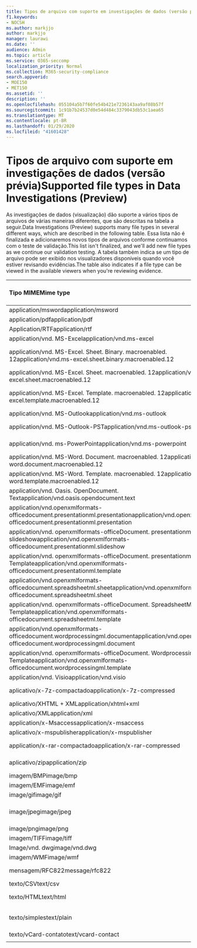```yaml
---
title: Tipos de arquivo com suporte em investigações de dados (versão prévia)
f1.keywords:
- NOCSH
ms.author: markjjo
author: markjjo
manager: laurawi
ms.date: ''
audience: Admin
ms.topic: article
ms.service: O365-seccomp
localization_priority: Normal
ms.collection: M365-security-compliance
search.appverid:
- MOE150
- MET150
ms.assetid: ''
description: ''
ms.openlocfilehash: 055104a5b7f60fe54b421e7236143aa9af08b57f
ms.sourcegitcommit: 1c91b7b24537d0e54d484c3379043db53c1aea65
ms.translationtype: MT
ms.contentlocale: pt-BR
ms.lasthandoff: 01/29/2020
ms.locfileid: "41601428"
---
```

# <a name="supported-file-types-in-data-investigations-preview"></a><span data-ttu-id="603fc-102">Tipos de arquivo com suporte em investigações de dados (versão prévia)</span><span class="sxs-lookup"><span data-stu-id="603fc-102">Supported file types in Data Investigations (Preview)</span></span>

<span data-ttu-id="603fc-103">As investigações de dados (visualização) dão suporte a vários tipos de arquivos de várias maneiras diferentes, que são descritas na tabela a seguir.</span><span class="sxs-lookup"><span data-stu-id="603fc-103">Data Investigations (Preview) supports many file types in several different ways, which are described in the following table.</span></span> <span data-ttu-id="603fc-104">Essa lista não é finalizada e adicionaremos novos tipos de arquivos conforme continuamos com o teste de validação.</span><span class="sxs-lookup"><span data-stu-id="603fc-104">This list isn't finalized, and we'll add new file types as we continue our validation testing.</span></span> <span data-ttu-id="603fc-105">A tabela também indica se um tipo de arquivo pode ser exibido nos visualizadores disponíveis quando você estiver revisando evidências.</span><span class="sxs-lookup"><span data-stu-id="603fc-105">The table also indicates if a file type can be viewed in the available viewers when you're reviewing evidence.</span></span>

| <span data-ttu-id="603fc-106">Tipo MIME</span><span class="sxs-lookup"><span data-stu-id="603fc-106">Mime type</span></span> | <span data-ttu-id="603fc-107">Classe de arquivo</span><span class="sxs-lookup"><span data-stu-id="603fc-107">File class</span></span> | <span data-ttu-id="603fc-108">Visualizador nativo</span><span class="sxs-lookup"><span data-stu-id="603fc-108">Native viewer</span></span> | <span data-ttu-id="603fc-109">Visualizador de texto</span><span class="sxs-lookup"><span data-stu-id="603fc-109">Text viewer</span></span> | <span data-ttu-id="603fc-110">Visualizador de anotações</span><span class="sxs-lookup"><span data-stu-id="603fc-110">Annotate viewer</span></span> | <span data-ttu-id="603fc-111">Extração de contêiner</span><span class="sxs-lookup"><span data-stu-id="603fc-111">Container extraction</span></span> | <span data-ttu-id="603fc-112">Extensões</span><span class="sxs-lookup"><span data-stu-id="603fc-112">Extensions</span></span> |
| :- | :- | :- | :- | :- | :- | :- |
| <span data-ttu-id="603fc-113">application/msword</span><span class="sxs-lookup"><span data-stu-id="603fc-113">application/msword</span></span> | <span data-ttu-id="603fc-114">Documento</span><span class="sxs-lookup"><span data-stu-id="603fc-114">Document</span></span> | <span data-ttu-id="603fc-115">Sim</span><span class="sxs-lookup"><span data-stu-id="603fc-115">Yes</span></span> | <span data-ttu-id="603fc-116">Sim</span><span class="sxs-lookup"><span data-stu-id="603fc-116">Yes</span></span> | <span data-ttu-id="603fc-117">Sim</span><span class="sxs-lookup"><span data-stu-id="603fc-117">Yes</span></span> | <span data-ttu-id="603fc-118">Não</span><span class="sxs-lookup"><span data-stu-id="603fc-118">No</span></span> | <span data-ttu-id="603fc-119">. doc;. dat</span><span class="sxs-lookup"><span data-stu-id="603fc-119">.doc; .dat</span></span> |
| <span data-ttu-id="603fc-120">application/pdf</span><span class="sxs-lookup"><span data-stu-id="603fc-120">application/pdf</span></span> | <span data-ttu-id="603fc-121">Documento</span><span class="sxs-lookup"><span data-stu-id="603fc-121">Document</span></span> | <span data-ttu-id="603fc-122">Sim</span><span class="sxs-lookup"><span data-stu-id="603fc-122">Yes</span></span> | <span data-ttu-id="603fc-123">Sim</span><span class="sxs-lookup"><span data-stu-id="603fc-123">Yes</span></span> | <span data-ttu-id="603fc-124">Sim</span><span class="sxs-lookup"><span data-stu-id="603fc-124">Yes</span></span> | <span data-ttu-id="603fc-125">Não</span><span class="sxs-lookup"><span data-stu-id="603fc-125">No</span></span> | <span data-ttu-id="603fc-126">.pdf</span><span class="sxs-lookup"><span data-stu-id="603fc-126">.pdf</span></span> |
| <span data-ttu-id="603fc-127">Application/RTF</span><span class="sxs-lookup"><span data-stu-id="603fc-127">application/rtf</span></span> | <span data-ttu-id="603fc-128">Documento</span><span class="sxs-lookup"><span data-stu-id="603fc-128">Document</span></span> | <span data-ttu-id="603fc-129">Sim</span><span class="sxs-lookup"><span data-stu-id="603fc-129">Yes</span></span> | <span data-ttu-id="603fc-130">Sim</span><span class="sxs-lookup"><span data-stu-id="603fc-130">Yes</span></span> | <span data-ttu-id="603fc-131">Sim</span><span class="sxs-lookup"><span data-stu-id="603fc-131">Yes</span></span> | <span data-ttu-id="603fc-132">Não</span><span class="sxs-lookup"><span data-stu-id="603fc-132">No</span></span> | <span data-ttu-id="603fc-133">. rtf;. Doc</span><span class="sxs-lookup"><span data-stu-id="603fc-133">.rtf;.doc</span></span> |
| <span data-ttu-id="603fc-134">application/vnd. MS-Excel</span><span class="sxs-lookup"><span data-stu-id="603fc-134">application/vnd.ms-excel</span></span> | <span data-ttu-id="603fc-135">Documento</span><span class="sxs-lookup"><span data-stu-id="603fc-135">Document</span></span> | <span data-ttu-id="603fc-136">Sim</span><span class="sxs-lookup"><span data-stu-id="603fc-136">Yes</span></span> | <span data-ttu-id="603fc-137">Sim</span><span class="sxs-lookup"><span data-stu-id="603fc-137">Yes</span></span> | <span data-ttu-id="603fc-138">Sim</span><span class="sxs-lookup"><span data-stu-id="603fc-138">Yes</span></span> | <span data-ttu-id="603fc-139">Não</span><span class="sxs-lookup"><span data-stu-id="603fc-139">No</span></span> | <span data-ttu-id="603fc-140">. xls;. dat</span><span class="sxs-lookup"><span data-stu-id="603fc-140">.xls; .dat</span></span> |
| <span data-ttu-id="603fc-141">application/vnd. MS-Excel. Sheet. Binary. macroenabled. 12</span><span class="sxs-lookup"><span data-stu-id="603fc-141">application/vnd.ms-excel.sheet.binary.macroenabled.12</span></span> | <span data-ttu-id="603fc-142">Formato de produtividade/documento aberto</span><span class="sxs-lookup"><span data-stu-id="603fc-142">Productivity / Open Document Format</span></span> | <span data-ttu-id="603fc-143">Sim</span><span class="sxs-lookup"><span data-stu-id="603fc-143">Yes</span></span> | <span data-ttu-id="603fc-144">Sim</span><span class="sxs-lookup"><span data-stu-id="603fc-144">Yes</span></span> | <span data-ttu-id="603fc-145">Não</span><span class="sxs-lookup"><span data-stu-id="603fc-145">No</span></span> | <span data-ttu-id="603fc-146">Não</span><span class="sxs-lookup"><span data-stu-id="603fc-146">No</span></span> | <span data-ttu-id="603fc-147">. xlsb</span><span class="sxs-lookup"><span data-stu-id="603fc-147">.xlsb</span></span> |
| <span data-ttu-id="603fc-148">application/vnd. MS-Excel. Sheet. macroenabled. 12</span><span class="sxs-lookup"><span data-stu-id="603fc-148">application/vnd.ms-excel.sheet.macroenabled.12</span></span> | <span data-ttu-id="603fc-149">Documento</span><span class="sxs-lookup"><span data-stu-id="603fc-149">Document</span></span> | <span data-ttu-id="603fc-150">Sim</span><span class="sxs-lookup"><span data-stu-id="603fc-150">Yes</span></span> | <span data-ttu-id="603fc-151">Sim</span><span class="sxs-lookup"><span data-stu-id="603fc-151">Yes</span></span> | <span data-ttu-id="603fc-152">Sim</span><span class="sxs-lookup"><span data-stu-id="603fc-152">Yes</span></span> | <span data-ttu-id="603fc-153">Não</span><span class="sxs-lookup"><span data-stu-id="603fc-153">No</span></span> | <span data-ttu-id="603fc-154">. xlsm</span><span class="sxs-lookup"><span data-stu-id="603fc-154">.xlsm</span></span> |
| <span data-ttu-id="603fc-155">application/vnd. MS-Excel. Template. macroenabled. 12</span><span class="sxs-lookup"><span data-stu-id="603fc-155">application/vnd.ms-excel.template.macroenabled.12</span></span> | <span data-ttu-id="603fc-156">Formato de produtividade/documento aberto</span><span class="sxs-lookup"><span data-stu-id="603fc-156">Productivity / Open Document Format</span></span> | <span data-ttu-id="603fc-157">Não</span><span class="sxs-lookup"><span data-stu-id="603fc-157">No</span></span> | <span data-ttu-id="603fc-158">Sim</span><span class="sxs-lookup"><span data-stu-id="603fc-158">Yes</span></span> | <span data-ttu-id="603fc-159">Não</span><span class="sxs-lookup"><span data-stu-id="603fc-159">No</span></span> | <span data-ttu-id="603fc-160">Não</span><span class="sxs-lookup"><span data-stu-id="603fc-160">No</span></span> | <span data-ttu-id="603fc-161">. xltm</span><span class="sxs-lookup"><span data-stu-id="603fc-161">.xltm</span></span> |
| <span data-ttu-id="603fc-162">application/vnd. MS-Outlook</span><span class="sxs-lookup"><span data-stu-id="603fc-162">application/vnd.ms-outlook</span></span> | <span data-ttu-id="603fc-163">Produtividade</span><span class="sxs-lookup"><span data-stu-id="603fc-163">Productivity</span></span> | <span data-ttu-id="603fc-164">Não</span><span class="sxs-lookup"><span data-stu-id="603fc-164">No</span></span> | <span data-ttu-id="603fc-165">Não</span><span class="sxs-lookup"><span data-stu-id="603fc-165">No</span></span> | <span data-ttu-id="603fc-166">Não</span><span class="sxs-lookup"><span data-stu-id="603fc-166">No</span></span> | <span data-ttu-id="603fc-167">Não</span><span class="sxs-lookup"><span data-stu-id="603fc-167">No</span></span> | <span data-ttu-id="603fc-168">. msg</span><span class="sxs-lookup"><span data-stu-id="603fc-168">.msg</span></span> |
| <span data-ttu-id="603fc-169">application/vnd. MS-Outlook-PST</span><span class="sxs-lookup"><span data-stu-id="603fc-169">application/vnd.ms-outlook-pst</span></span> | <span data-ttu-id="603fc-170">Produtividade/colaboração</span><span class="sxs-lookup"><span data-stu-id="603fc-170">Productivity / Collaboration</span></span> | <span data-ttu-id="603fc-171">Não</span><span class="sxs-lookup"><span data-stu-id="603fc-171">No</span></span> | <span data-ttu-id="603fc-172">Não</span><span class="sxs-lookup"><span data-stu-id="603fc-172">No</span></span> | <span data-ttu-id="603fc-173">Não</span><span class="sxs-lookup"><span data-stu-id="603fc-173">No</span></span> | <span data-ttu-id="603fc-174">Sim</span><span class="sxs-lookup"><span data-stu-id="603fc-174">Yes</span></span> | <span data-ttu-id="603fc-175">. pst</span><span class="sxs-lookup"><span data-stu-id="603fc-175">.pst</span></span> |
| <span data-ttu-id="603fc-176">application/vnd. ms-PowerPoint</span><span class="sxs-lookup"><span data-stu-id="603fc-176">application/vnd.ms-powerpoint</span></span> | <span data-ttu-id="603fc-177">Documento</span><span class="sxs-lookup"><span data-stu-id="603fc-177">Document</span></span> | <span data-ttu-id="603fc-178">Sim</span><span class="sxs-lookup"><span data-stu-id="603fc-178">Yes</span></span> | <span data-ttu-id="603fc-179">Sim</span><span class="sxs-lookup"><span data-stu-id="603fc-179">Yes</span></span> | <span data-ttu-id="603fc-180">Sim</span><span class="sxs-lookup"><span data-stu-id="603fc-180">Yes</span></span> | <span data-ttu-id="603fc-181">Não</span><span class="sxs-lookup"><span data-stu-id="603fc-181">No</span></span> | <span data-ttu-id="603fc-182">. ppt;. PPS;. Pot</span><span class="sxs-lookup"><span data-stu-id="603fc-182">.ppt; .pps;.pot</span></span> |
| <span data-ttu-id="603fc-183">application/vnd. MS-Word. Document. macroenabled. 12</span><span class="sxs-lookup"><span data-stu-id="603fc-183">application/vnd.ms-word.document.macroenabled.12</span></span> | <span data-ttu-id="603fc-184">Documento</span><span class="sxs-lookup"><span data-stu-id="603fc-184">Document</span></span> | <span data-ttu-id="603fc-185">Sim</span><span class="sxs-lookup"><span data-stu-id="603fc-185">Yes</span></span> | <span data-ttu-id="603fc-186">Sim</span><span class="sxs-lookup"><span data-stu-id="603fc-186">Yes</span></span> | <span data-ttu-id="603fc-187">Sim</span><span class="sxs-lookup"><span data-stu-id="603fc-187">Yes</span></span> | <span data-ttu-id="603fc-188">Não</span><span class="sxs-lookup"><span data-stu-id="603fc-188">No</span></span> | <span data-ttu-id="603fc-189">.docm</span><span class="sxs-lookup"><span data-stu-id="603fc-189">.docm</span></span> |
| <span data-ttu-id="603fc-190">application/vnd. MS-Word. Template. macroenabled. 12</span><span class="sxs-lookup"><span data-stu-id="603fc-190">application/vnd.ms-word.template.macroenabled.12</span></span> | <span data-ttu-id="603fc-191">Documento</span><span class="sxs-lookup"><span data-stu-id="603fc-191">Document</span></span> | <span data-ttu-id="603fc-192">Sim</span><span class="sxs-lookup"><span data-stu-id="603fc-192">Yes</span></span> | <span data-ttu-id="603fc-193">Sim</span><span class="sxs-lookup"><span data-stu-id="603fc-193">Yes</span></span> | <span data-ttu-id="603fc-194">Sim</span><span class="sxs-lookup"><span data-stu-id="603fc-194">Yes</span></span> | <span data-ttu-id="603fc-195">Não</span><span class="sxs-lookup"><span data-stu-id="603fc-195">No</span></span> | <span data-ttu-id="603fc-196">. dotm</span><span class="sxs-lookup"><span data-stu-id="603fc-196">.dotm</span></span> |
| <span data-ttu-id="603fc-197">application/vnd. Oasis. OpenDocument. Text</span><span class="sxs-lookup"><span data-stu-id="603fc-197">application/vnd.oasis.opendocument.text</span></span> | <span data-ttu-id="603fc-198">Documento</span><span class="sxs-lookup"><span data-stu-id="603fc-198">Document</span></span> | <span data-ttu-id="603fc-199">Sim</span><span class="sxs-lookup"><span data-stu-id="603fc-199">Yes</span></span> | <span data-ttu-id="603fc-200">Sim</span><span class="sxs-lookup"><span data-stu-id="603fc-200">Yes</span></span> | <span data-ttu-id="603fc-201">Sim</span><span class="sxs-lookup"><span data-stu-id="603fc-201">Yes</span></span> | <span data-ttu-id="603fc-202">Não</span><span class="sxs-lookup"><span data-stu-id="603fc-202">No</span></span> | <span data-ttu-id="603fc-203">ODT</span><span class="sxs-lookup"><span data-stu-id="603fc-203">.odt;</span></span>  |
| <span data-ttu-id="603fc-204">application/vnd.openxmlformats-officedocument.presentationml.presentation</span><span class="sxs-lookup"><span data-stu-id="603fc-204">application/vnd.openxmlformats-officedocument.presentationml.presentation</span></span> | <span data-ttu-id="603fc-205">Documento</span><span class="sxs-lookup"><span data-stu-id="603fc-205">Document</span></span> | <span data-ttu-id="603fc-206">Sim</span><span class="sxs-lookup"><span data-stu-id="603fc-206">Yes</span></span> | <span data-ttu-id="603fc-207">Sim</span><span class="sxs-lookup"><span data-stu-id="603fc-207">Yes</span></span> | <span data-ttu-id="603fc-208">Sim</span><span class="sxs-lookup"><span data-stu-id="603fc-208">Yes</span></span> | <span data-ttu-id="603fc-209">Não</span><span class="sxs-lookup"><span data-stu-id="603fc-209">No</span></span> | <span data-ttu-id="603fc-210">. pptx</span><span class="sxs-lookup"><span data-stu-id="603fc-210">.pptx</span></span> |
| <span data-ttu-id="603fc-211">application/vnd. openxmlformats-officeDocument. presentationml. slideshow</span><span class="sxs-lookup"><span data-stu-id="603fc-211">application/vnd.openxmlformats-officedocument.presentationml.slideshow</span></span> | <span data-ttu-id="603fc-212">Formato de produtividade/documento aberto</span><span class="sxs-lookup"><span data-stu-id="603fc-212">Productivity / Open Document Format</span></span> | <span data-ttu-id="603fc-213">Sim</span><span class="sxs-lookup"><span data-stu-id="603fc-213">Yes</span></span> | <span data-ttu-id="603fc-214">Sim</span><span class="sxs-lookup"><span data-stu-id="603fc-214">Yes</span></span> | <span data-ttu-id="603fc-215">Sim</span><span class="sxs-lookup"><span data-stu-id="603fc-215">Yes</span></span> | <span data-ttu-id="603fc-216">Não</span><span class="sxs-lookup"><span data-stu-id="603fc-216">No</span></span> | <span data-ttu-id="603fc-217">. ppsx</span><span class="sxs-lookup"><span data-stu-id="603fc-217">.ppsx</span></span> |
| <span data-ttu-id="603fc-218">application/vnd. openxmlformats-officeDocument. presentationml. Template</span><span class="sxs-lookup"><span data-stu-id="603fc-218">application/vnd.openxmlformats-officedocument.presentationml.template</span></span> | <span data-ttu-id="603fc-219">Documento</span><span class="sxs-lookup"><span data-stu-id="603fc-219">Document</span></span> | <span data-ttu-id="603fc-220">Sim</span><span class="sxs-lookup"><span data-stu-id="603fc-220">Yes</span></span> | <span data-ttu-id="603fc-221">Sim</span><span class="sxs-lookup"><span data-stu-id="603fc-221">Yes</span></span> | <span data-ttu-id="603fc-222">Sim</span><span class="sxs-lookup"><span data-stu-id="603fc-222">Yes</span></span> | <span data-ttu-id="603fc-223">Não</span><span class="sxs-lookup"><span data-stu-id="603fc-223">No</span></span> | <span data-ttu-id="603fc-224">. potx</span><span class="sxs-lookup"><span data-stu-id="603fc-224">.potx</span></span> |
| <span data-ttu-id="603fc-225">application/vnd.openxmlformats-officedocument.spreadsheetml.sheet</span><span class="sxs-lookup"><span data-stu-id="603fc-225">application/vnd.openxmlformats-officedocument.spreadsheetml.sheet</span></span> | <span data-ttu-id="603fc-226">Documento</span><span class="sxs-lookup"><span data-stu-id="603fc-226">Document</span></span> | <span data-ttu-id="603fc-227">Sim</span><span class="sxs-lookup"><span data-stu-id="603fc-227">Yes</span></span> | <span data-ttu-id="603fc-228">Sim</span><span class="sxs-lookup"><span data-stu-id="603fc-228">Yes</span></span> | <span data-ttu-id="603fc-229">Sim</span><span class="sxs-lookup"><span data-stu-id="603fc-229">Yes</span></span> | <span data-ttu-id="603fc-230">Não</span><span class="sxs-lookup"><span data-stu-id="603fc-230">No</span></span> | <span data-ttu-id="603fc-231">. xlsx</span><span class="sxs-lookup"><span data-stu-id="603fc-231">.xlsx</span></span> |
| <span data-ttu-id="603fc-232">application/vnd. openxmlformats-officeDocument. SpreadsheetML. Template</span><span class="sxs-lookup"><span data-stu-id="603fc-232">application/vnd.openxmlformats-officedocument.spreadsheetml.template</span></span> | <span data-ttu-id="603fc-233">Documento</span><span class="sxs-lookup"><span data-stu-id="603fc-233">Document</span></span> | <span data-ttu-id="603fc-234">Sim</span><span class="sxs-lookup"><span data-stu-id="603fc-234">Yes</span></span> | <span data-ttu-id="603fc-235">Sim</span><span class="sxs-lookup"><span data-stu-id="603fc-235">Yes</span></span> | <span data-ttu-id="603fc-236">Sim</span><span class="sxs-lookup"><span data-stu-id="603fc-236">Yes</span></span> | <span data-ttu-id="603fc-237">Não</span><span class="sxs-lookup"><span data-stu-id="603fc-237">No</span></span> | <span data-ttu-id="603fc-238">. xltx</span><span class="sxs-lookup"><span data-stu-id="603fc-238">.xltx</span></span> |
| <span data-ttu-id="603fc-239">application/vnd.openxmlformats-officedocument.wordprocessingml.document</span><span class="sxs-lookup"><span data-stu-id="603fc-239">application/vnd.openxmlformats-officedocument.wordprocessingml.document</span></span> | <span data-ttu-id="603fc-240">Documento</span><span class="sxs-lookup"><span data-stu-id="603fc-240">Document</span></span> | <span data-ttu-id="603fc-241">Sim</span><span class="sxs-lookup"><span data-stu-id="603fc-241">Yes</span></span> | <span data-ttu-id="603fc-242">Sim</span><span class="sxs-lookup"><span data-stu-id="603fc-242">Yes</span></span> | <span data-ttu-id="603fc-243">Sim</span><span class="sxs-lookup"><span data-stu-id="603fc-243">Yes</span></span> | <span data-ttu-id="603fc-244">Não</span><span class="sxs-lookup"><span data-stu-id="603fc-244">No</span></span> | <span data-ttu-id="603fc-245">. docx</span><span class="sxs-lookup"><span data-stu-id="603fc-245">.docx</span></span> |
| <span data-ttu-id="603fc-246">application/vnd. openxmlformats-officeDocument. WordprocessingML. Template</span><span class="sxs-lookup"><span data-stu-id="603fc-246">application/vnd.openxmlformats-officedocument.wordprocessingml.template</span></span> | <span data-ttu-id="603fc-247">Documento</span><span class="sxs-lookup"><span data-stu-id="603fc-247">Document</span></span> | <span data-ttu-id="603fc-248">Sim</span><span class="sxs-lookup"><span data-stu-id="603fc-248">Yes</span></span> | <span data-ttu-id="603fc-249">Sim</span><span class="sxs-lookup"><span data-stu-id="603fc-249">Yes</span></span> | <span data-ttu-id="603fc-250">Sim</span><span class="sxs-lookup"><span data-stu-id="603fc-250">Yes</span></span> | <span data-ttu-id="603fc-251">Não</span><span class="sxs-lookup"><span data-stu-id="603fc-251">No</span></span> | <span data-ttu-id="603fc-252">. dotx</span><span class="sxs-lookup"><span data-stu-id="603fc-252">.dotx</span></span> |
| <span data-ttu-id="603fc-253">application/vnd. Visio</span><span class="sxs-lookup"><span data-stu-id="603fc-253">application/vnd.visio</span></span> | <span data-ttu-id="603fc-254">Documento</span><span class="sxs-lookup"><span data-stu-id="603fc-254">Document</span></span> | <span data-ttu-id="603fc-255">Sim</span><span class="sxs-lookup"><span data-stu-id="603fc-255">Yes</span></span> | <span data-ttu-id="603fc-256">Sim</span><span class="sxs-lookup"><span data-stu-id="603fc-256">Yes</span></span> | <span data-ttu-id="603fc-257">Sim</span><span class="sxs-lookup"><span data-stu-id="603fc-257">Yes</span></span> | <span data-ttu-id="603fc-258">Não</span><span class="sxs-lookup"><span data-stu-id="603fc-258">No</span></span> | <span data-ttu-id="603fc-259">. vsd</span><span class="sxs-lookup"><span data-stu-id="603fc-259">.vsd</span></span> |
| <span data-ttu-id="603fc-260">aplicativo/x-7z-compactado</span><span class="sxs-lookup"><span data-stu-id="603fc-260">application/x-7z-compressed</span></span> | <span data-ttu-id="603fc-261">Arquivo morto/contêiner</span><span class="sxs-lookup"><span data-stu-id="603fc-261">Archive / Container</span></span> | <span data-ttu-id="603fc-262">Não</span><span class="sxs-lookup"><span data-stu-id="603fc-262">No</span></span> | <span data-ttu-id="603fc-263">Não</span><span class="sxs-lookup"><span data-stu-id="603fc-263">No</span></span> | <span data-ttu-id="603fc-264">Não</span><span class="sxs-lookup"><span data-stu-id="603fc-264">No</span></span> | <span data-ttu-id="603fc-265">Sim</span><span class="sxs-lookup"><span data-stu-id="603fc-265">Yes</span></span> | <span data-ttu-id="603fc-266">.7z</span><span class="sxs-lookup"><span data-stu-id="603fc-266">.7z</span></span> |
| <span data-ttu-id="603fc-267">aplicativo/XHTML + XML</span><span class="sxs-lookup"><span data-stu-id="603fc-267">application/xhtml+xml</span></span> | <span data-ttu-id="603fc-268">Documento</span><span class="sxs-lookup"><span data-stu-id="603fc-268">Document</span></span> | <span data-ttu-id="603fc-269">Sim</span><span class="sxs-lookup"><span data-stu-id="603fc-269">Yes</span></span> | <span data-ttu-id="603fc-270">Sim</span><span class="sxs-lookup"><span data-stu-id="603fc-270">Yes</span></span> | <span data-ttu-id="603fc-271">Sim</span><span class="sxs-lookup"><span data-stu-id="603fc-271">Yes</span></span> | <span data-ttu-id="603fc-272">Não</span><span class="sxs-lookup"><span data-stu-id="603fc-272">No</span></span> | <span data-ttu-id="603fc-273">. XHTML</span><span class="sxs-lookup"><span data-stu-id="603fc-273">.xhtml</span></span> |
| <span data-ttu-id="603fc-274">aplicativo/XML</span><span class="sxs-lookup"><span data-stu-id="603fc-274">application/xml</span></span> | <span data-ttu-id="603fc-275">Documento</span><span class="sxs-lookup"><span data-stu-id="603fc-275">Document</span></span> | <span data-ttu-id="603fc-276">Sim</span><span class="sxs-lookup"><span data-stu-id="603fc-276">Yes</span></span> | <span data-ttu-id="603fc-277">Sim</span><span class="sxs-lookup"><span data-stu-id="603fc-277">Yes</span></span> | <span data-ttu-id="603fc-278">Sim</span><span class="sxs-lookup"><span data-stu-id="603fc-278">Yes</span></span> | <span data-ttu-id="603fc-279">Não</span><span class="sxs-lookup"><span data-stu-id="603fc-279">No</span></span> | <span data-ttu-id="603fc-280">. xml</span><span class="sxs-lookup"><span data-stu-id="603fc-280">.xml</span></span> |
| <span data-ttu-id="603fc-281">application/x-Msaccess</span><span class="sxs-lookup"><span data-stu-id="603fc-281">application/x-msaccess</span></span> | <span data-ttu-id="603fc-282">Documento</span><span class="sxs-lookup"><span data-stu-id="603fc-282">Document</span></span> | <span data-ttu-id="603fc-283">Sim</span><span class="sxs-lookup"><span data-stu-id="603fc-283">Yes</span></span> | <span data-ttu-id="603fc-284">Sim</span><span class="sxs-lookup"><span data-stu-id="603fc-284">Yes</span></span> | <span data-ttu-id="603fc-285">Sim</span><span class="sxs-lookup"><span data-stu-id="603fc-285">Yes</span></span> | <span data-ttu-id="603fc-286">Não</span><span class="sxs-lookup"><span data-stu-id="603fc-286">No</span></span> | <span data-ttu-id="603fc-287">. mdb</span><span class="sxs-lookup"><span data-stu-id="603fc-287">.mdb</span></span> |
| <span data-ttu-id="603fc-288">aplicativo/x-mspublisher</span><span class="sxs-lookup"><span data-stu-id="603fc-288">application/x-mspublisher</span></span> | <span data-ttu-id="603fc-289">Documento</span><span class="sxs-lookup"><span data-stu-id="603fc-289">Document</span></span> | <span data-ttu-id="603fc-290">Sim</span><span class="sxs-lookup"><span data-stu-id="603fc-290">Yes</span></span> | <span data-ttu-id="603fc-291">Sim</span><span class="sxs-lookup"><span data-stu-id="603fc-291">Yes</span></span> | <span data-ttu-id="603fc-292">Sim</span><span class="sxs-lookup"><span data-stu-id="603fc-292">Yes</span></span> | <span data-ttu-id="603fc-293">Não</span><span class="sxs-lookup"><span data-stu-id="603fc-293">No</span></span> | <span data-ttu-id="603fc-294">. pub</span><span class="sxs-lookup"><span data-stu-id="603fc-294">.pub</span></span> |
| <span data-ttu-id="603fc-295">application/x-rar-compactado</span><span class="sxs-lookup"><span data-stu-id="603fc-295">application/x-rar-compressed</span></span> | <span data-ttu-id="603fc-296">Arquivo morto/contêiner</span><span class="sxs-lookup"><span data-stu-id="603fc-296">Archive / Container</span></span> | <span data-ttu-id="603fc-297">Não</span><span class="sxs-lookup"><span data-stu-id="603fc-297">No</span></span> | <span data-ttu-id="603fc-298">Não</span><span class="sxs-lookup"><span data-stu-id="603fc-298">No</span></span> | <span data-ttu-id="603fc-299">Não</span><span class="sxs-lookup"><span data-stu-id="603fc-299">No</span></span> | <span data-ttu-id="603fc-300">Sim</span><span class="sxs-lookup"><span data-stu-id="603fc-300">Yes</span></span> | <span data-ttu-id="603fc-301">. rar</span><span class="sxs-lookup"><span data-stu-id="603fc-301">.rar</span></span> |
| <span data-ttu-id="603fc-302">aplicativo/zip</span><span class="sxs-lookup"><span data-stu-id="603fc-302">application/zip</span></span> | <span data-ttu-id="603fc-303">Arquivo morto/contêiner</span><span class="sxs-lookup"><span data-stu-id="603fc-303">Archive / Container</span></span> | <span data-ttu-id="603fc-304">Não</span><span class="sxs-lookup"><span data-stu-id="603fc-304">No</span></span> | <span data-ttu-id="603fc-305">Não</span><span class="sxs-lookup"><span data-stu-id="603fc-305">No</span></span> | <span data-ttu-id="603fc-306">Não</span><span class="sxs-lookup"><span data-stu-id="603fc-306">No</span></span> | <span data-ttu-id="603fc-307">Sim</span><span class="sxs-lookup"><span data-stu-id="603fc-307">Yes</span></span> | <span data-ttu-id="603fc-308">.zip</span><span class="sxs-lookup"><span data-stu-id="603fc-308">.zip</span></span> |
| <span data-ttu-id="603fc-309">imagem/BMP</span><span class="sxs-lookup"><span data-stu-id="603fc-309">image/bmp</span></span> | <span data-ttu-id="603fc-310">Image</span><span class="sxs-lookup"><span data-stu-id="603fc-310">Image</span></span> | <span data-ttu-id="603fc-311">Sim</span><span class="sxs-lookup"><span data-stu-id="603fc-311">Yes</span></span> | <span data-ttu-id="603fc-312">Sim</span><span class="sxs-lookup"><span data-stu-id="603fc-312">Yes</span></span> | <span data-ttu-id="603fc-313">Sim</span><span class="sxs-lookup"><span data-stu-id="603fc-313">Yes</span></span> | <span data-ttu-id="603fc-314">Não</span><span class="sxs-lookup"><span data-stu-id="603fc-314">No</span></span> | <span data-ttu-id="603fc-315">.bmp</span><span class="sxs-lookup"><span data-stu-id="603fc-315">.bmp</span></span> |
| <span data-ttu-id="603fc-316">imagem/EMF</span><span class="sxs-lookup"><span data-stu-id="603fc-316">image/emf</span></span> | <span data-ttu-id="603fc-317">Image</span><span class="sxs-lookup"><span data-stu-id="603fc-317">Image</span></span> | <span data-ttu-id="603fc-318">Sim</span><span class="sxs-lookup"><span data-stu-id="603fc-318">Yes</span></span> | <span data-ttu-id="603fc-319">Sim</span><span class="sxs-lookup"><span data-stu-id="603fc-319">Yes</span></span> | <span data-ttu-id="603fc-320">Sim</span><span class="sxs-lookup"><span data-stu-id="603fc-320">Yes</span></span> | <span data-ttu-id="603fc-321">Não</span><span class="sxs-lookup"><span data-stu-id="603fc-321">No</span></span> | <span data-ttu-id="603fc-322">. EMF</span><span class="sxs-lookup"><span data-stu-id="603fc-322">.emf</span></span> |
| <span data-ttu-id="603fc-323">image/gif</span><span class="sxs-lookup"><span data-stu-id="603fc-323">image/gif</span></span> | <span data-ttu-id="603fc-324">Documento</span><span class="sxs-lookup"><span data-stu-id="603fc-324">Document</span></span> | <span data-ttu-id="603fc-325">Sim</span><span class="sxs-lookup"><span data-stu-id="603fc-325">Yes</span></span> | <span data-ttu-id="603fc-326">Sim</span><span class="sxs-lookup"><span data-stu-id="603fc-326">Yes</span></span> | <span data-ttu-id="603fc-327">Sim</span><span class="sxs-lookup"><span data-stu-id="603fc-327">Yes</span></span> | <span data-ttu-id="603fc-328">Não</span><span class="sxs-lookup"><span data-stu-id="603fc-328">No</span></span> | <span data-ttu-id="603fc-329">.gif</span><span class="sxs-lookup"><span data-stu-id="603fc-329">.gif</span></span> |
| <span data-ttu-id="603fc-330">image/jpeg</span><span class="sxs-lookup"><span data-stu-id="603fc-330">image/jpeg</span></span> | <span data-ttu-id="603fc-331">Image</span><span class="sxs-lookup"><span data-stu-id="603fc-331">Image</span></span> | <span data-ttu-id="603fc-332">Sim</span><span class="sxs-lookup"><span data-stu-id="603fc-332">Yes</span></span> | <span data-ttu-id="603fc-333">Sim</span><span class="sxs-lookup"><span data-stu-id="603fc-333">Yes</span></span> | <span data-ttu-id="603fc-334">Sim</span><span class="sxs-lookup"><span data-stu-id="603fc-334">Yes</span></span> | <span data-ttu-id="603fc-335">Não</span><span class="sxs-lookup"><span data-stu-id="603fc-335">No</span></span> | <span data-ttu-id="603fc-336">. jpg;. jpeg;. dat;. jpgt</span><span class="sxs-lookup"><span data-stu-id="603fc-336">.jpg; .jpeg; .dat;.jpgt</span></span> |
| <span data-ttu-id="603fc-337">image/png</span><span class="sxs-lookup"><span data-stu-id="603fc-337">image/png</span></span> | <span data-ttu-id="603fc-338">Image</span><span class="sxs-lookup"><span data-stu-id="603fc-338">Image</span></span> | <span data-ttu-id="603fc-339">Sim</span><span class="sxs-lookup"><span data-stu-id="603fc-339">Yes</span></span> | <span data-ttu-id="603fc-340">Sim</span><span class="sxs-lookup"><span data-stu-id="603fc-340">Yes</span></span> | <span data-ttu-id="603fc-341">Sim</span><span class="sxs-lookup"><span data-stu-id="603fc-341">Yes</span></span> | <span data-ttu-id="603fc-342">Não</span><span class="sxs-lookup"><span data-stu-id="603fc-342">No</span></span> | <span data-ttu-id="603fc-343">.png</span><span class="sxs-lookup"><span data-stu-id="603fc-343">.png</span></span> |
| <span data-ttu-id="603fc-344">imagem/TIFF</span><span class="sxs-lookup"><span data-stu-id="603fc-344">image/tiff</span></span> | <span data-ttu-id="603fc-345">Image</span><span class="sxs-lookup"><span data-stu-id="603fc-345">Image</span></span> | <span data-ttu-id="603fc-346">Sim</span><span class="sxs-lookup"><span data-stu-id="603fc-346">Yes</span></span> | <span data-ttu-id="603fc-347">Sim</span><span class="sxs-lookup"><span data-stu-id="603fc-347">Yes</span></span> | <span data-ttu-id="603fc-348">Sim</span><span class="sxs-lookup"><span data-stu-id="603fc-348">Yes</span></span> | <span data-ttu-id="603fc-349">Não</span><span class="sxs-lookup"><span data-stu-id="603fc-349">No</span></span> | <span data-ttu-id="603fc-350">. tif</span><span class="sxs-lookup"><span data-stu-id="603fc-350">.tif</span></span> |
| <span data-ttu-id="603fc-351">Image/vnd. dwg</span><span class="sxs-lookup"><span data-stu-id="603fc-351">image/vnd.dwg</span></span> | <span data-ttu-id="603fc-352">Documento</span><span class="sxs-lookup"><span data-stu-id="603fc-352">Document</span></span> | <span data-ttu-id="603fc-353">Sim</span><span class="sxs-lookup"><span data-stu-id="603fc-353">Yes</span></span> | <span data-ttu-id="603fc-354">Sim</span><span class="sxs-lookup"><span data-stu-id="603fc-354">Yes</span></span> | <span data-ttu-id="603fc-355">Sim</span><span class="sxs-lookup"><span data-stu-id="603fc-355">Yes</span></span> | <span data-ttu-id="603fc-356">Não</span><span class="sxs-lookup"><span data-stu-id="603fc-356">No</span></span> | <span data-ttu-id="603fc-357">. dwg;. DXF</span><span class="sxs-lookup"><span data-stu-id="603fc-357">.dwg;.dxf;</span></span> |
| <span data-ttu-id="603fc-358">imagem/WMF</span><span class="sxs-lookup"><span data-stu-id="603fc-358">image/wmf</span></span> | <span data-ttu-id="603fc-359">Documento</span><span class="sxs-lookup"><span data-stu-id="603fc-359">Document</span></span> | <span data-ttu-id="603fc-360">Sim</span><span class="sxs-lookup"><span data-stu-id="603fc-360">Yes</span></span> | <span data-ttu-id="603fc-361">Sim</span><span class="sxs-lookup"><span data-stu-id="603fc-361">Yes</span></span> | <span data-ttu-id="603fc-362">Sim</span><span class="sxs-lookup"><span data-stu-id="603fc-362">Yes</span></span> | <span data-ttu-id="603fc-363">Não</span><span class="sxs-lookup"><span data-stu-id="603fc-363">No</span></span> | <span data-ttu-id="603fc-364">. wmf</span><span class="sxs-lookup"><span data-stu-id="603fc-364">.wmf</span></span> |
| <span data-ttu-id="603fc-365">mensagem/RFC822</span><span class="sxs-lookup"><span data-stu-id="603fc-365">message/rfc822</span></span> | <span data-ttu-id="603fc-366">Produtividade/colaboração</span><span class="sxs-lookup"><span data-stu-id="603fc-366">Productivity / Collaboration</span></span> | <span data-ttu-id="603fc-367">Não</span><span class="sxs-lookup"><span data-stu-id="603fc-367">No</span></span> | <span data-ttu-id="603fc-368">Não</span><span class="sxs-lookup"><span data-stu-id="603fc-368">No</span></span> | <span data-ttu-id="603fc-369">Não</span><span class="sxs-lookup"><span data-stu-id="603fc-369">No</span></span> | <span data-ttu-id="603fc-370">Não</span><span class="sxs-lookup"><span data-stu-id="603fc-370">No</span></span> | <span data-ttu-id="603fc-371">.eml</span><span class="sxs-lookup"><span data-stu-id="603fc-371">.eml</span></span> |
| <span data-ttu-id="603fc-372">texto/CSV</span><span class="sxs-lookup"><span data-stu-id="603fc-372">text/csv</span></span> | <span data-ttu-id="603fc-373">Documento</span><span class="sxs-lookup"><span data-stu-id="603fc-373">Document</span></span> | <span data-ttu-id="603fc-374">Sim</span><span class="sxs-lookup"><span data-stu-id="603fc-374">Yes</span></span> | <span data-ttu-id="603fc-375">Sim</span><span class="sxs-lookup"><span data-stu-id="603fc-375">Yes</span></span> | <span data-ttu-id="603fc-376">Sim</span><span class="sxs-lookup"><span data-stu-id="603fc-376">Yes</span></span> | <span data-ttu-id="603fc-377">Não</span><span class="sxs-lookup"><span data-stu-id="603fc-377">No</span></span> | <span data-ttu-id="603fc-378">. csv</span><span class="sxs-lookup"><span data-stu-id="603fc-378">.csv</span></span> |
| <span data-ttu-id="603fc-379">texto/HTML</span><span class="sxs-lookup"><span data-stu-id="603fc-379">text/html</span></span> | <span data-ttu-id="603fc-380">Documento</span><span class="sxs-lookup"><span data-stu-id="603fc-380">Document</span></span> | <span data-ttu-id="603fc-381">Sim</span><span class="sxs-lookup"><span data-stu-id="603fc-381">Yes</span></span> | <span data-ttu-id="603fc-382">Sim</span><span class="sxs-lookup"><span data-stu-id="603fc-382">Yes</span></span> | <span data-ttu-id="603fc-383">Sim</span><span class="sxs-lookup"><span data-stu-id="603fc-383">Yes</span></span> | <span data-ttu-id="603fc-384">Não</span><span class="sxs-lookup"><span data-stu-id="603fc-384">No</span></span> | <span data-ttu-id="603fc-385">. html;. shtml;. htm</span><span class="sxs-lookup"><span data-stu-id="603fc-385">.html;.shtml; .htm</span></span> |
| <span data-ttu-id="603fc-386">texto/simples</span><span class="sxs-lookup"><span data-stu-id="603fc-386">text/plain</span></span> | <span data-ttu-id="603fc-387">Documento</span><span class="sxs-lookup"><span data-stu-id="603fc-387">Document</span></span> | <span data-ttu-id="603fc-388">Sim</span><span class="sxs-lookup"><span data-stu-id="603fc-388">Yes</span></span> | <span data-ttu-id="603fc-389">Sim</span><span class="sxs-lookup"><span data-stu-id="603fc-389">Yes</span></span> | <span data-ttu-id="603fc-390">Sim</span><span class="sxs-lookup"><span data-stu-id="603fc-390">Yes</span></span> | <span data-ttu-id="603fc-391">Não</span><span class="sxs-lookup"><span data-stu-id="603fc-391">No</span></span> | <span data-ttu-id="603fc-392">. txt;. css;. con;. pl;. csv;. dat</span><span class="sxs-lookup"><span data-stu-id="603fc-392">.txt; .css;.con; .pl; .csv; .dat</span></span> |
| <span data-ttu-id="603fc-393">texto/vCard-contato</span><span class="sxs-lookup"><span data-stu-id="603fc-393">text/vcard-contact</span></span> | <span data-ttu-id="603fc-394">Documento</span><span class="sxs-lookup"><span data-stu-id="603fc-394">Document</span></span> | <span data-ttu-id="603fc-395">Sim</span><span class="sxs-lookup"><span data-stu-id="603fc-395">Yes</span></span> | <span data-ttu-id="603fc-396">Sim</span><span class="sxs-lookup"><span data-stu-id="603fc-396">Yes</span></span> | <span data-ttu-id="603fc-397">Sim</span><span class="sxs-lookup"><span data-stu-id="603fc-397">Yes</span></span> | <span data-ttu-id="603fc-398">Não</span><span class="sxs-lookup"><span data-stu-id="603fc-398">No</span></span> | <span data-ttu-id="603fc-399">. vcf</span><span class="sxs-lookup"><span data-stu-id="603fc-399">.vcf</span></span> |
||||||||
